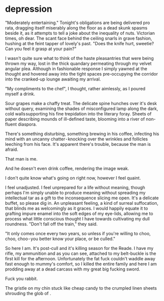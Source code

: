 # depression

"Moderately entertaining." Tonight's obligations are being delivered pro rata, dragging itself miserably along the floor as a dead skunk spasms beside it, as it attempts to tell a joke about the inequality of nuts. Victorian times, oh dear. The scant face behind the ceiling snarls in grave fashion, hushing at the feint tapper of lovely's past. "Does the knife hurt, sweetie? Can you feel it grasp at your pain?"

I wasn't quite sure what to think of the haste pleasantries that were being thrown my way, lost in the thick quandary permeating through my velvet angular plea. Although in fashionable response I simply yawned at the thought and hovered away into the tight spaces pre-occupying the corridor into the cranked-up lounge awaiting my arrival.

"My compliments to the chef", I thought, rather aimlessly, as I poured myself a drink.

Sour grapes make a chaffy treat. The delicate spine hunches over it's desk without query, examining the shades of misconfigured lamp along the dark, cold walls supporting his fine trepidation into the literary foray. Sheets of paper describing mounds of ill-defined taste, blooming into a river of non-fluent diaspora. 

There's something disturbing, something brewing in his coffee, infecting his mind with an uncanny chatter - knocking over the wrinkles and follicles leeching from his face. It's apparent there's trouble, because the man is afraid. 

That man is me. 

And he doesn't even drink coffee, rendering the image weak.

I don't quite know what's going on right now, however I feel quaint.

I feel unadjusted. I feel unprepared for a life without meaning, though perhaps I'm simply unable to produce meaning without spreading my intellectual tar as a gift to the inconsequence slicing me open. It's a delicate buffet, so please dig in. An unpleasant feeling, a kind of surreal suffocation, that blinds me as welcomingly as it graces. I would happily equate it to grafting impure enamel into the soft edges of my eye-lids, allowing me to process what little conscious thought I have towards cultivating my dull roundness.
"Don't fall off the train," they said. 

"It only comes once every two years, so unless if you're willing to choo, choo, choo - you better know your place, or be culled." 

So here I am. It's post-cull and it's killing season for the Reade. I have my rifle, my ammunition and as you can see, attached to my belt-buckle is the first kill for the afternoon. Unfortunately the fat fuck couldn't waddle away fast enough to mummy's comfort, so I killed the entire family and here I am prodding away at a dead carcass with my great big fucking sword. 

Fuck you rabbit.


The gristle on my chin stuck like cheap candy to the crumpled linen sheets shrouding the glob of .